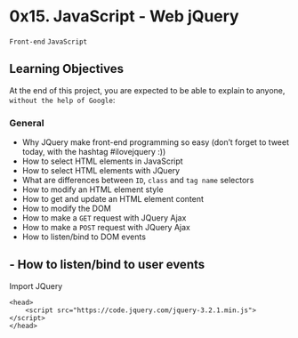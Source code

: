 # 0x15. JavaScript - Web jQuery
`Front-end` `JavaScript`
## Learning Objectives
At the end of this project, you are expected to be able to explain to anyone, `without the help of Google`:

### General
- Why JQuery make front-end programming so easy (don’t forget to tweet today, with the hashtag #ilovejquery :))
- How to select HTML elements in JavaScript
- How to select HTML elements with JQuery
- What are differences between `ID`, `class` and `tag name` selectors
- How to modify an HTML element style
- How to get and update an HTML element content
- How to modify the DOM
- How to make a `GET` request with JQuery Ajax
- How to make a `POST` request with JQuery Ajax
- How to listen/bind to DOM events
## - How to listen/bind to user events
Import JQuery
```
<head>
    <script src="https://code.jquery.com/jquery-3.2.1.min.js"></script>
</head>
```
